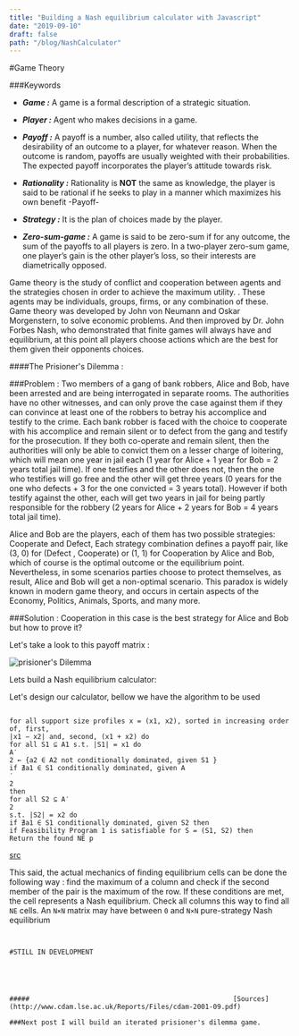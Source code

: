 ```yaml
---
title: "Building a Nash equilibrium calculator with Javascript"
date: "2019-09-10"
draft: false
path: "/blog/NashCalculator"
---
```


#Game Theory

###Keywords

* **_Game :_** A game is a formal description of a strategic situation. 


* **_Player :_** Agent who makes decisions in a game.

* **_Payoff :_** A payoff is a number, also called utility, that reflects the desirability of an outcome to a
           player, for whatever reason. When the outcome is random, payoffs are usually weighted
           with their probabilities. The expected payoff incorporates the player’s attitude towards
           risk.

* **_Rationality :_**  Rationality is **NOT** the same as knowledge, the player is said to be rational if he seeks to play in a manner which maximizes his own benefit -Payoff- 

* **_Strategy :_** It is the plan of choices made by the player. 

* **_Zero-sum-game :_** A game is said to be zero-sum if for any outcome, the sum of the payoffs to all players is
                  zero. In a two-player zero-sum game, one player’s gain is the other player’s loss, so their
                  interests are diametrically opposed. 
                                                 

Game theory is the study of conflict and cooperation between agents and the strategies chosen in order to achieve the maximum utility. . These agents may be 
individuals, groups, firms, or any combination of these. 
Game theory was developed by John von Neumann and Oskar Morgenstern, to solve economic problems.
And then improved by Dr. John Forbes Nash, who demonstrated that finite games will always have and equilibrium, at this point all players choose actions
which are the best for them given their opponents choices.

####The Prisioner's Dilemma : 

###Problem :
 Two members of a gang of bank robbers, Alice and Bob, have been arrested and are being interrogated in separate rooms. The authorities have no other witnesses, and can only prove the case against them if they can convince at least one of the robbers to betray his accomplice and testify to the crime. Each bank robber is faced with the choice to cooperate with his accomplice and remain silent or to defect from the gang and testify for the prosecution. If they both co-operate and remain silent, then the authorities will only be able to convict them on a lesser charge of loitering, which will mean one year in jail each (1 year for Alice + 1 year for Bob = 2 years total jail time). If one testifies and the other does not, then the one who testifies will go free and the other will get three years (0 years for the one who defects + 3 for the one convicted = 3 years total). However if both testify against the other, each will get two years in jail for being partly responsible for the robbery (2 years for Alice + 2 years for Bob = 4 years total jail time).

Alice and Bob are the players, each of them has two possible strategies: Cooperate and Defect, Each strategy combination defines a payoff pair, like (3, 0) for (Defect , Cooperate) or (1, 1) for Cooperation by Alice and Bob, which of course 
is the optimal outcome or the equilibrium point. Nevertheless, in some scenarios parties choose to protect themselves, as result, Alice and Bob will get a non-optimal scenario.
This paradox is widely known in modern game theory, and occurs in certain aspects of the Economy, Politics, Animals, Sports, and many more.       


###Solution :
 Cooperation in this case is the best strategy for Alice and Bob but how to prove it?
 
 Let's take a look to this payoff matrix : 
 
 ![prisioner's Dilemma](https://static-ssl.businessinsider.com/image/5756c8da9105841d008c7255-960/prisoner's-dilemma.png)
 
 Lets build a Nash equilibrium calculator:




Let's design our calculator, bellow we have the algorithm to be used

```Algorithm 1

for all support size profiles x = (x1, x2), sorted in increasing order of, first,
|x1 − x2| and, second, (x1 + x2) do
for all S1 ⊆ A1 s.t. |S1| = x1 do
A′
2 ← {a2 ∈ A2 not conditionally dominated, given S1 }
if ∄a1 ∈ S1 conditionally dominated, given A
′
2
then
for all S2 ⊆ A′
2
s.t. |S2| = x2 do
if ∄a1 ∈ S1 conditionally dominated, given S2 then
if Feasibility Program 1 is satisfiable for S = (S1, S2) then
Return the found NE p
```
[src](https://www2.cs.duke.edu/courses/fall06/cps296.2/simplesearchnashGEB.pdf)  


This said, the actual mechanics of finding equilibrium cells can be done the following way : find the maximum of a column and check if the second member of the pair is the maximum of the row. If these conditions are met, the cell represents a Nash equilibrium. Check all columns this way to find all `NE` cells. An `N×N` matrix may have between `0` and `N×N` pure-strategy Nash equilibrium
~~~~


#STILL IN DEVELOPMENT





#####                                                   [Sources](http://www.cdam.lse.ac.uk/Reports/Files/cdam-2001-09.pdf)

###Next post I will build an iterated prisioner's dilemma game.
